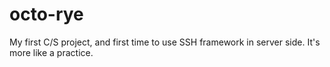 # octo-rye
My first C/S project, and first time to use SSH framework in server side. It's more like a practice. 
